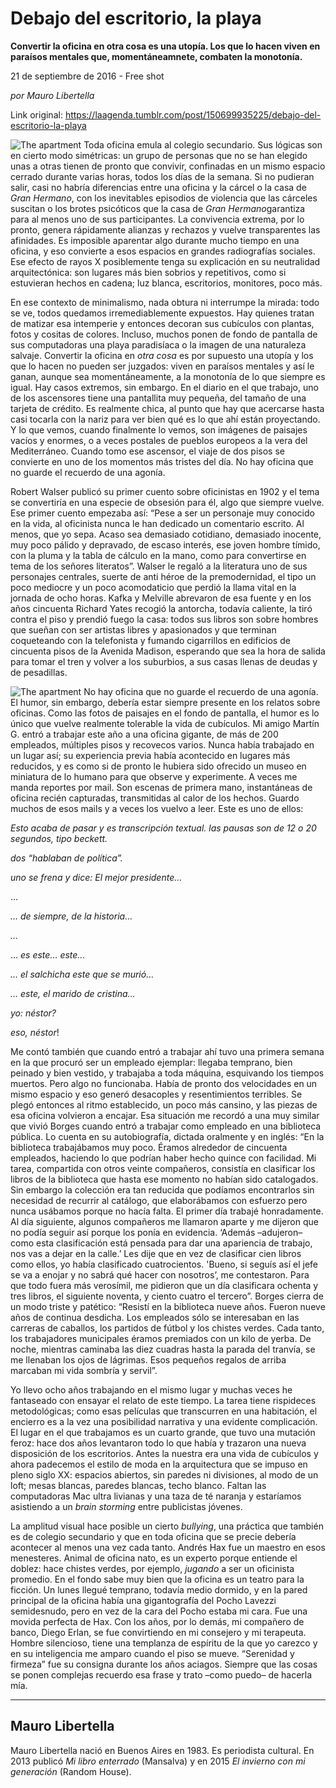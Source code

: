 # Debajo del escritorio, la playa

**Convertir la oficina en otra
cosa es una
utopía. Los que lo hacen viven en paraísos
mentales que, momentáneamnete, combaten la monotonía.**

21 de septiembre de 2016 - Free shot

_por Mauro Libertella_

Link original: https://laagenda.tumblr.com/post/150699935225/debajo-del-escritorio-la-playa

![The apartment](https://64.media.tumblr.com/98858155d8869aff1d01555885bc5364/tumblr_inline_pk0l73m1d71t6q87u_500.jpg)
 Toda oficina emula al colegio
secundario. Sus lógicas son en cierto modo simétricas: un grupo de
personas que no se han elegido unas a otras tienen de pronto que
convivir, confinadas en un mismo espacio cerrado durante varias
horas, todos los días de la semana. Si no pudieran salir, casi no
habría diferencias entre una oficina y la cárcel o la casa de *Gran
Hermano*, con los inevitables episodios de violencia que las cárceles
suscitan o los brotes psicóticos que la casa de *Gran Hermano*garantiza para al menos uno de sus participantes. La convivencia
extrema, por lo pronto, genera rápidamente alianzas y rechazos y
vuelve transparentes las afinidades. Es imposible aparentar algo
durante mucho tiempo en una oficina, y eso convierte a esos espacios
en grandes radiografías sociales. Ese efecto de rayos X posiblemente
tenga su explicación en su neutralidad arquitectónica: son lugares
más bien sobrios y repetitivos, como si estuvieran hechos en cadena;
luz blanca, escritorios, monitores, poco más. 



En ese contexto de minimalismo, nada
obtura ni interrumpe la mirada: todo se ve, todos quedamos
irremediablemente expuestos. Hay quienes tratan de matizar esa
intemperie y entonces decoran sus cubículos con plantas, fotos y
cositas de colores. Incluso, muchos ponen de fondo de pantalla de sus
computadoras una playa paradisíaca o la imagen de una naturaleza
salvaje. Convertir la oficina en *otra
cosa* es por supuesto una
utopía y los que lo hacen no pueden ser juzgados: viven en paraísos
mentales y así le ganan, aunque sea momentáneamente, a la monotonía
de lo que siempre es igual. Hay casos extremos, sin embargo. En el
diario en el que trabajo, uno de los ascensores tiene una pantallita
muy pequeña, del tamaño de una tarjeta de crédito. Es realmente
chica, al punto que hay que acercarse hasta casi tocarla con la nariz
para ver bien qué es lo que ahí están proyectando. Y lo que vemos,
cuando finalmente lo vemos, son imágenes de paisajes vacíos y
enormes, o a veces postales de pueblos europeos a la vera del Mediterráneo. Cuando tomo ese ascensor, el viaje de dos pisos se
convierte en uno de los momentos más tristes del día. No hay
oficina que no guarde el recuerdo de una agonía.


 Robert Walser publicó su primer cuento
sobre oficinistas en 1902 y el tema se convertiría en una especie de
obsesión para él, algo que siempre vuelve. Ese primer cuento
empezaba así: “Pese a ser un personaje muy conocido en la vida, al
oficinista nunca le han dedicado un comentario escrito. Al menos, que
yo sepa. Acaso sea demasiado cotidiano, demasiado inocente, muy poco
pálido y depravado, de escaso interés, ese joven hombre tímido,
con la pluma y la tabla de cálculo en la mano, como para convertirse
en tema de los señores literatos”. Walser le regaló a la
literatura uno de sus personajes centrales, suerte de anti héroe de
la premodernidad, el tipo un poco mediocre y un poco acomodaticio que
perdió la llama vital en la jornada de ocho horas. Kafka y Melville
abrevaron de esa fuente y en los años cincuenta Richard Yates
recogió la antorcha, todavía caliente, la tiró contra el piso y
prendió fuego la casa: todos sus libros son sobre hombres que sueñan
con ser artistas libres y apasionados y que terminan coqueteando con
la telefonista y fumando cigarrillos en edificios de cincuenta pisos
de la Avenida Madison, esperando que sea la hora de salida para tomar
el tren y volver a los suburbios, a sus casas llenas de deudas y de
pesadillas.

![The apartment](https://64.media.tumblr.com/98858155d8869aff1d01555885bc5364/tumblr_inline_pk0l73m1d71t6q87u_500.jpg) No hay
oficina que no guarde el recuerdo de una agonía.
 El humor, sin embargo, debería estar
siempre presente en los relatos sobre oficinas. Como las fotos de
paisajes en el fondo de pantalla, el humor es lo único que vuelve
realmente tolerable la vida de cubículos. Mi amigo Martín G. entró
a trabajar este año a una oficina gigante, de más de 200 empleados,
múltiples pisos y recovecos varios. Nunca había trabajado en un
lugar así; su experiencia previa había acontecido en lugares más
reducidos, y es como si de pronto le hubiera sido ofrecido un museo
en miniatura de lo humano para que observe y experimente. A veces me
manda reportes por mail. Son escenas de primera mano, instantáneas
de oficina recién capturadas, transmitidas al calor de los hechos.
Guardo muchos de esos mails y a veces los vuelvo a leer. Este es uno
de ellos: 


*Esto acaba de
pasar y es transcripción textual. las pausas son de 12 o 20
segundos, tipo beckett.* 

*dos “hablaban
de política”.* 

*uno se frena y
dice: El mejor presidente…*


… 


*… de siempre,
de la historia…*

*…* 


… *es
este… este…*

*… el salchicha
este que se murió…*

*… este, el
marido de cristina…*

*yo: néstor?* 

*eso, néstor*!


 Me contó también que cuando entró a
trabajar ahí tuvo una primera semana en la que procuró ser un
empleado ejemplar: llegaba temprano, bien peinado y bien vestido, y
trabajaba a toda máquina, esquivando los tiempos muertos. Pero algo
no funcionaba. Había de pronto dos velocidades en un mismo espacio y
eso generó desacoples y resentimientos terribles. Se plegó entonces
al ritmo establecido, un poco más cansino, y las piezas de esa
oficina volvieron a encajar. Esa situación me recordó a una muy
similar que vivió Borges cuando entró a trabajar como empleado en
una biblioteca pública. Lo cuenta en su autobiografía, dictada
oralmente y en inglés: “En la biblioteca trabajábamos muy poco.
Éramos alrededor de cincuenta empleados, haciendo lo que podrían
haber hecho quince con facilidad. Mi tarea, compartida con otros
veinte compañeros, consistía en clasificar los libros de la
biblioteca que hasta ese momento no habían sido catalogados. Sin
embargo la colección era tan reducida que podíamos encontrarlos sin
necesidad de recurrir al catálogo, que elaborábamos con esfuerzo
pero nunca usábamos porque no hacía falta. El primer día trabajé
honradamente. Al día siguiente, algunos compañeros me llamaron
aparte y me dijeron que no podía seguir así porque los ponía en
evidencia. ‘Además –adujeron– como esta clasificación está
pensada para dar una apariencia de trabajo, nos vas a dejar en la
calle.’ Les dije que en vez de clasificar cien libros como ellos, yo
había clasificado cuatrocientos. 'Bueno, si seguís así el jefe se
va a enojar y no sabrá qué hacer con nosotros’, me contestaron.
Para que todo fuera más verosímil, me pidieron que un día
clasificara ochenta y tres libros, el siguiente noventa, y ciento
cuatro el tercero”. Borges cierra de un modo triste y patético:
“Resistí en la biblioteca nueve años. Fueron nueve años de
continua desdicha. Los empleados sólo se interesaban en las carreras
de caballos, los partidos de fútbol y los chistes verdes. Cada
tanto, los trabajadores municipales éramos premiados con un kilo de
yerba. De noche, mientras caminaba las diez cuadras hasta la parada
del tranvía, se me llenaban los ojos de lágrimas. Esos pequeños
regalos de arriba marcaban mi vida sombría y servil”. 



 Yo llevo ocho años trabajando en el
mismo lugar y muchas veces he fantaseado con ensayar el relato de
este tiempo. La tarea tiene rispideces metodológicas; como esas
películas que transcurren en una habitación, el encierro es a la
vez una posibilidad narrativa y una evidente complicación. El lugar
en el que trabajamos es un cuarto grande, que tuvo una mutación
feroz: hace dos años levantaron todo lo que había y trazaron una
nueva disposición de los escritorios. Antes la nuestra era una vida
de cubículos y ahora padecemos el estilo de moda en la arquitectura
que se impuso en pleno siglo XX: espacios abiertos, sin paredes ni
divisiones, al modo de un loft; mesas blancas, paredes blancas, techo
blanco. Faltan las computadoras Mac ultra livianas y una taza de té
naranja y estaríamos asistiendo a un *brain
storming* entre publicistas
jóvenes. 



La amplitud visual hace posible un cierto
*bullying*,
una práctica que también es de colegio secundario y que en toda
oficina que se precie debería acontecer al menos una vez cada tanto.
Andrés Hax fue un maestro en esos menesteres. Animal de oficina
nato, es un experto porque entiende el doblez: hace chistes verdes,
por ejemplo, *jugando*
a ser un oficinista promedio. En el fondo sabe muy bien que la
oficina es un teatro para la ficción. Un lunes llegué temprano,
todavía medio dormido, y en la pared principal de la oficina había
una gigantografía del Pocho Lavezzi semidesnudo, pero en vez de la
cara del Pocho estaba mi cara. Fue una movida perfecta de Hax. Con
los años, por lo demás, mi compañero de banco, Diego Erlan, se fue
convirtiendo en mi consejero y mi terapeuta. Hombre silencioso, tiene
una templanza de espíritu de la que yo carezco y en su inteligencia
me amparo cuando el piso se mueve. “Serenidad y firmeza” fue su
consigna durante los años aciagos. Siempre que las cosas se ponen
complejas recuerdo esa frase y trato –como puedo– de hacerla mía.



  




---

Mauro Libertella
----------------

 Mauro Libertella nació en Buenos Aires en 1983. Es periodista cultural. En 2013 publicó *Mi libro enterrado* (Mansalva) y en 2015 *El invierno con mi generación* (Random House).

